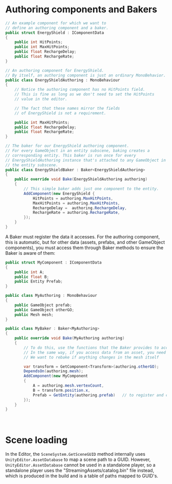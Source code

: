 <!---
This file has been generated from baking.src.md
Do not modify manually! Use the following tool:
https://github.com/Unity-Technologies/dots-tutorial-processor
-->
# **Authoring components and Bakers**

```c#
// An example component for which we want to
// define an authoring component and a baker.
public struct EnergyShield : IComponentData
{
    public int HitPoints;
    public int MaxHitPoints;
    public float RechargeDelay;
    public float RechargeRate;
}

// An authoring component for EnergyShield.
// By itself, an authoring component is just an ordinary MonoBehavior.
public class EnergyShieldAuthoring : MonoBehaviour
{
    // Notice the authoring component has no HitPoints field.
    // This is fine as long as we don't need to set the HitPoints
    // value in the editor.

    // The fact that these names mirror the fields
    // of EnergyShield is not a requirement.

    public int MaxHitPoints;
    public float RechargeDelay;
    public float RechargeRate;
}

// The baker for our EnergyShield authoring component.
// For every GameObject in an entity subscene, baking creates a
// corresponding entity. This baker is run once for every
// EnergyShieldAuthoring instance that's attached to any GameObject in
// the entity subscene.
public class EnergyShieldBaker : Baker<EnergyShieldAuthoring>
{
    public override void Bake(EnergyShieldAuthoring authoring)
    {
        // This simple baker adds just one component to the entity.
        AddComponent(new EnergyShield {
            HitPoints = authoring.MaxHitPoints,
            MaxHitPoints = authoring.MaxHitPoints,
            RechargeDelay =  authoring.RechargeDelay,
            RechargeRate = authoring.RechargeRate,
        });
    }
}
```

A Baker must register the data it accesses. For the authoring component, this is automatic, but for other data (assets, prefabs, and other GameObject components), you must access them through Baker methods to ensure the Baker is aware of them:

```c#
public struct MyComponent : IComponentData
{
    public int A;
    public float B;
    public Entity Prefab;
}

public class MyAuthoring : MonoBehaviour
{
    public GameObject prefab;
    public GameObject otherGO;
    public Mesh mesh;
}

public class MyBaker : Baker<MyAuthoring>
{
    public override void Bake(MyAuthoring authoring)
    {
        // To do this, use the functions that the Baker provides to access other components, instead of the ones provided by GameObject:
        // In the same way, if you access data from an asset, you need to create a dependency for it, so the Baker reruns if the asset changes.
        // We want to rebake if anything changes in the mesh itself

        var transform = GetComponent<Transform>(authoring.otherGO);
        DependsOn(authoring.mesh);
        AddComponent(new MyComponent
        {
            A = authoring.mesh.vertexCount,
            B = transform.position.x,
            Prefab = GetEntity(authoring.prefab)   // to register and convert Prefabs, call `GetEntity` in the baker:
        });
    }
}
```


<br>


# **Scene loading**

In the Editor, the `SceneSystem.GetSceneGUID` method internally uses `UnityEditor.AssetDatabase` to map a scene path to a GUID. However, `UnityEditor.AssetDatabase` cannot be used in a standalone player, so a standalone player uses the "StreamingAssets/catalog.bin" file instead, which is produced in the build and is a table of paths mapped to GUID's.


<br>
